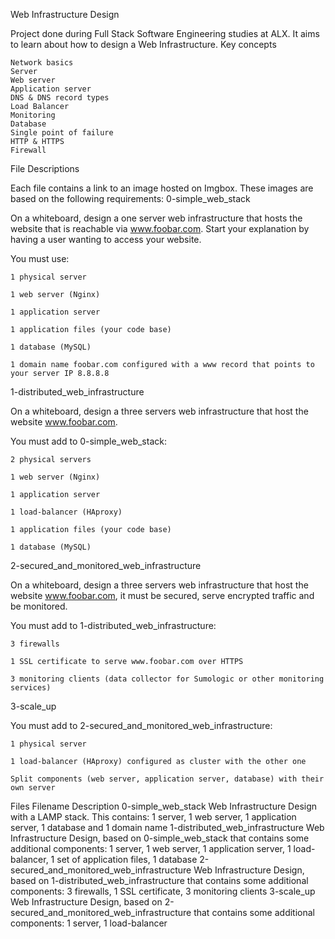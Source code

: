 Web Infrastructure Design

Project done during Full Stack Software Engineering studies at ALX. It aims to learn about how to design a Web Infrastructure.
Key concepts

    Network basics
    Server
    Web server
    Application server
    DNS & DNS record types
    Load Balancer
    Monitoring
    Database
    Single point of failure
    HTTP & HTTPS
    Firewall

File Descriptions

Each file contains a link to an image hosted on Imgbox. These images are based on the following requirements:
0-simple_web_stack

On a whiteboard, design a one server web infrastructure that hosts the website that is reachable via www.foobar.com. Start your explanation by having a user wanting to access your website.

You must use:

    1 physical server

    1 web server (Nginx)

    1 application server

    1 application files (your code base)

    1 database (MySQL)

    1 domain name foobar.com configured with a www record that points to your server IP 8.8.8.8

1-distributed_web_infrastructure

On a whiteboard, design a three servers web infrastructure that host the website www.foobar.com.

You must add to 0-simple_web_stack:

    2 physical servers

    1 web server (Nginx)

    1 application server

    1 load-balancer (HAproxy)

    1 application files (your code base)

    1 database (MySQL)

2-secured_and_monitored_web_infrastructure

On a whiteboard, design a three servers web infrastructure that host the website www.foobar.com, it must be secured, serve encrypted traffic and be monitored.

You must add to 1-distributed_web_infrastructure:

    3 firewalls

    1 SSL certificate to serve www.foobar.com over HTTPS

    3 monitoring clients (data collector for Sumologic or other monitoring services)

3-scale_up

You must add to 2-secured_and_monitored_web_infrastructure:

    1 physical server

    1 load-balancer (HAproxy) configured as cluster with the other one

    Split components (web server, application server, database) with their own server

Files
Filename 	Description
0-simple_web_stack 	Web Infrastructure Design with a LAMP stack. This contains: 1 server, 1 web server, 1 application server, 1 database and 1 domain name
1-distributed_web_infrastructure 	Web Infrastructure Design, based on 0-simple_web_stack that contains some additional components: 1 server, 1 web server, 1 application server, 1 load-balancer, 1 set of application files, 1 database
2-secured_and_monitored_web_infrastructure 	Web Infrastructure Design, based on 1-distributed_web_infrastructure that contains some additional components: 3 firewalls, 1 SSL certificate, 3 monitoring clients
3-scale_up 	Web Infrastructure Design, based on 2-secured_and_monitored_web_infrastructure that contains some additional components: 1 server, 1 load-balancer
